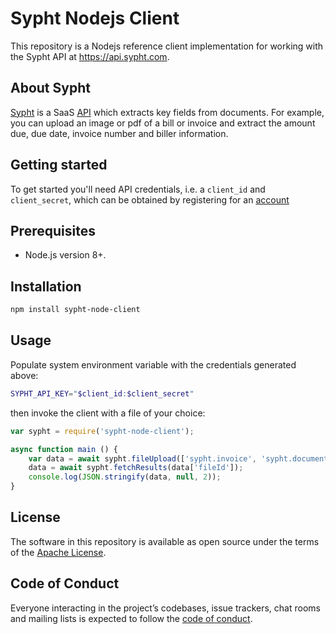 # Sypht Nodejs Client
This repository is a Nodejs reference client implementation for working with the Sypht API at https://api.sypht.com.

## About Sypht
[Sypht](https://sypht.com) is a SaaS [API]((https://docs.sypht.com/)) which extracts key fields from documents. For 
example, you can upload an image or pdf of a bill or invoice and extract the amount due, due date, invoice number 
and biller information. 

## Getting started
To get started you'll need API credentials, i.e. a `client_id` and `client_secret`, which can be obtained by registering
for an [account](https://www.sypht.com/signup/developer)

## Prerequisites
* Node.js version 8+.

## Installation

```Bash
npm install sypht-node-client
```


## Usage
Populate system environment variable with the credentials generated above:

```Bash
SYPHT_API_KEY="$client_id:$client_secret"
```

then invoke the client with a file of your choice:
```javascript
var sypht = require('sypht-node-client');

async function main () {
    var data = await sypht.fileUpload(['sypht.invoice', 'sypht.document'], './sample_invoice.pdf');
    data = await sypht.fetchResults(data['fileId']);
    console.log(JSON.stringify(data, null, 2));
} 

```

## License
The software in this repository is available as open source under the terms of the [Apache License](https://github.com/sypht-team/sypht-node-client/blob/master/LICENSE).

## Code of Conduct
Everyone interacting in the project’s codebases, issue trackers, chat rooms and mailing lists is expected to follow the [code of conduct](https://github.com/sypht-team/sypht-node-client/blob/master/CODE_OF_CONDUCT.md).

